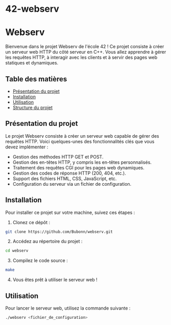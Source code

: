 # 42-webserv

# Webserv

Bienvenue dans le projet Webserv de l'école 42 ! Ce projet consiste à créer un serveur web HTTP du côté serveur en C++. Vous allez apprendre à gérer les requêtes HTTP, à interagir avec les clients et à servir des pages web statiques et dynamiques.

## Table des matières

- [Présentation du projet](#présentation-du-projet)
- [Installation](#installation)
- [Utilisation](#utilisation)
- [Structure du projet](#structure-du-projet)

## Présentation du projet

Le projet Webserv consiste à créer un serveur web capable de gérer des requêtes HTTP. Voici quelques-unes des fonctionnalités clés que vous devez implémenter :

- Gestion des méthodes HTTP GET et POST.
- Gestion des en-têtes HTTP, y compris les en-têtes personnalisés.
- Traitement des requêtes CGI pour les pages web dynamiques.
- Gestion des codes de réponse HTTP (200, 404, etc.).
- Support des fichiers HTML, CSS, JavaScript, etc.
- Configuration du serveur via un fichier de configuration.

## Installation

Pour installer ce projet sur votre machine, suivez ces étapes :

1. Clonez ce dépôt :
```sh
git clone https://github.com/Bubonn/webserv.git
```

2. Accédez au répertoire du projet :
```sh
cd webserv
```

3. Compilez le code source :
```sh
make
```

4. Vous êtes prêt à utiliser le serveur web !


## Utilisation

Pour lancer le serveur web, utilisez la commande suivante :

```sh
./webserv <fichier_de_configuration>
```
